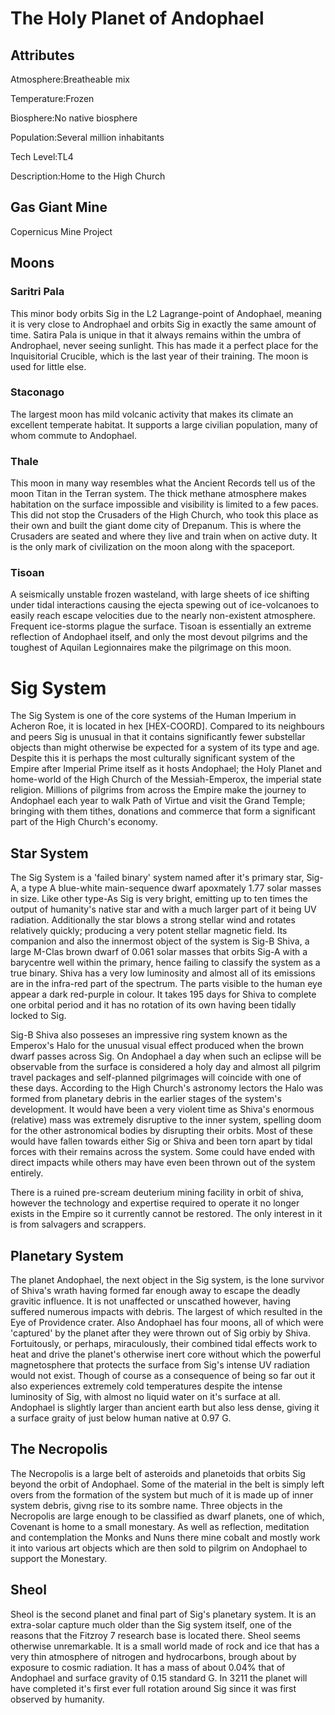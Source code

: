 # The Holy Planet of Andophael

## Attributes

Atmosphere:Breatheable mix

Temperature:Frozen

Biosphere:No native biosphere

Population:Several million inhabitants

Tech Level:TL4

Description:Home to the High Church

## Gas Giant Mine

Copernicus Mine Project

## Moons

### Saritri Pala

This minor body orbits Sig in the L2 Lagrange-point of Andophael, meaning it is very close to Androphael and orbits Sig in exactly the same amount of time. Satira Pala is unique in that it always remains within the umbra of Androphael, never seeing sunlight. This has made it a perfect place for the Inquisitorial Crucible, which is the last year of their training. The moon is used for little else.

### Staconago

The largest moon has mild volcanic activity that makes its climate an excellent temperate habitat. It supports a large civilian population, many of whom commute to Andophael.

### Thale

This moon in many way resembles what the Ancient Records tell us of the moon Titan in the Terran system. The thick methane atmosphere makes habitation on the surface impossible and visibility is limited to a few paces. This did not stop the Crusaders of the High Church, who took this place as their own and built the giant dome city of Drepanum. This is where the Crusaders are seated and where they live and train when on active duty. It is the only mark of civilization on the moon along with the spaceport.

### Tisoan

A seismically unstable frozen wasteland, with large sheets of ice shifting under tidal interactions causing the ejecta spewing out of ice-volcanoes to easily reach escape velocities due to the nearly non-existent atmosphere. Frequent ice-storms plague the surface. Tisoan is essentially an extreme reflection of Andophael itself, and only the most devout pilgrims and the toughest of Aquilan Legionnaires make the pilgrimage on this moon.

# Sig System

The Sig System is one of the core systems of the Human Imperium in Acheron Roe, it is located in hex [HEX-COORD]. Compared to its neighbours and peers Sig is unusual in that it contains significantly fewer substellar objects than might otherwise be expected for a system of its type and age. Despite this it is perhaps the most culturally significant system of the Empire after Imperial Prime itself as it hosts Andophael; the Holy Planet and home-world of the High Church of the Messiah-Emperox, the imperial state religion. Millions of pilgrims from across the Empire make the journey to Andophael each year to walk Path of Virtue and visit the Grand Temple; bringing with them tithes, donations and commerce that form a significant part of the High Church's economy.



## Star System

The Sig System is a 'failed binary' system named after it's primary star, Sig-A, a type A blue-white main-sequence dwarf apoxmately 1.77 solar masses in size. Like other type-As Sig is very bright, emitting up to ten times the output of humanity's native star and with a much larger part of it being UV radiation. Additionally the star blows a strong stellar wind and rotates relatively quickly; producing a very potent stellar magnetic field. Its companion and also the innermost object of the system is Sig-B Shiva, a large M-Clas brown dwarf of 0.061 solar masses that orbits Sig-A with a barycentre well within the primary, hence failing to classify the system as a true binary. Shiva has a very low luminosity and almost all of its emissions are in the infra-red part of the spectrum. The parts visible to the human eye appear a dark red-purple in colour. It takes 195 days for Shiva to complete one orbital period and it has no rotation of its own having been tidally locked to Sig. 

Sig-B Shiva also posseses an impressive ring system known as the Emperox's Halo for the unusual visual effect produced when the brown dwarf passes across Sig. On Andophael a day when such an eclipse will be observable from the surface is considered a holy day and almost all pilgrim travel packages and self-planned pilgrimages will coincide with one of these days. According to the High Church's astronomy lectors the Halo was formed from planetary debris in the earlier stages of the system's development. It would have been a very violent time as Shiva's enormous (relative) mass was extremely disruptive to the inner system, spelling doom for the other astronomical bodies by disrupting their orbits. Most of these would have fallen towards either Sig or Shiva and been torn apart by tidal forces with their remains across the system. Some could have ended with direct impacts while others may have even been thrown out of the system entirely.

There is a ruined pre-scream deuterium mining facility in orbit of shiva, however the technology and expertise required to operate it no longer exists in the Empire so it currently cannot be restored. The only interest in it is from salvagers and scrappers.



## Planetary System

The planet Andophael, the next object in the Sig system, is the lone survivor of Shiva's wrath having formed far enough away to escape the deadly gravitic influence. It is not unaffected or unscathed however, having suffered numerous impacts with debris. The largest of which resulted in the Eye of Providence crater. Also Andophael has four moons, all of which were 'captured' by the planet after they were thrown out of Sig orbiy by Shiva. Fortuitously, or perhaps, miraculously, their combined tidal effects work to heat and drive the planet's otherwise inert core without which the powerful magnetosphere that protects the surface from Sig's intense UV radiation would not exist. Though of course as a consequence of being so far out it also experiences extremely cold temperatures despite the intense luminosity of Sig, with almost no liquid water on it's surface at all. Andophael is slightly larger than ancient earth but also less dense, giving it a surface graity of just below human native at 0.97 G.



## The Necropolis

The Necropolis is a large belt of asteroids and planetoids that orbits Sig beyond the orbit of Andophael. Some of the material in the belt is simply left overs from the formation of the system but much of it is made up of inner system debris, givng rise to its sombre name. Three objects in the Necropolis are large enough to be classified as dwarf planets, one of which, Covenant is home to a small monestary. As well as reflection, meditation and contemplation the Monks and Nuns there mine cobalt and mostly work it into various art objects which are then sold to pilgrim on Andophael to support the Monestary.



## Sheol

Sheol is the second planet and final part of Sig's planetary system. It is an extra-solar capture much older than the Sig system itself, one of the reasons that the Fitzroy 7 research base is located there. Sheol seems otherwise unremarkable. It is a small world made of rock and ice that has a very thin atmosphere of nitrogen and hydrocarbons, brough about by exposure to cosmic radiation. It has a mass of about 0.04% that of Andophael and surface gravity of 0.15 standard G. In 3211 the planet will have completed it's first ever full rotation around Sig since it was first observed by humanity.